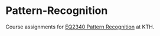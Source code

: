 # Pattern-Recognition

Course assignments for [EQ2340 Pattern Recognition](https://www.kth.se/social/course/EQ2340/) at KTH.
